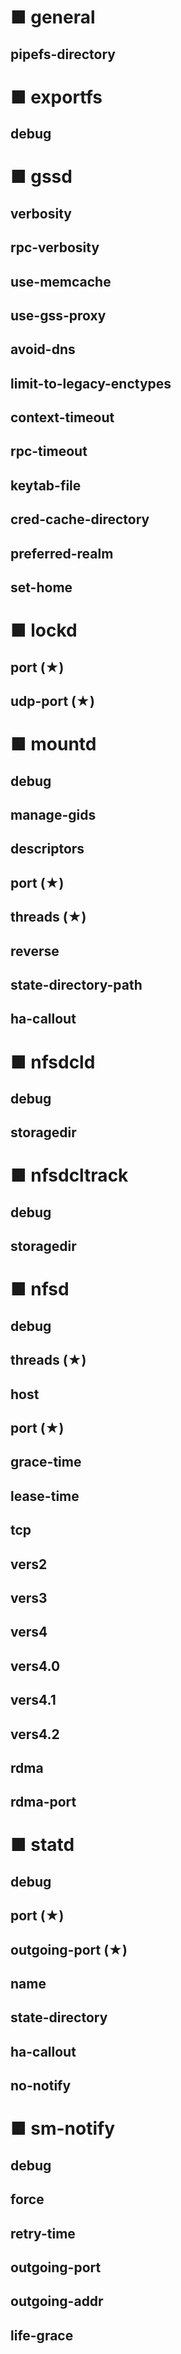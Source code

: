# ■ general
## pipefs-directory
# ■ exportfs
## debug
# ■ gssd
## verbosity
## rpc-verbosity
## use-memcache
## use-gss-proxy
## avoid-dns
## limit-to-legacy-enctypes
## context-timeout
## rpc-timeout
## keytab-file
## cred-cache-directory
## preferred-realm
## set-home

# ■ lockd
## port (★)

## udp-port (★)

# ■ mountd
## debug
## manage-gids
## descriptors
## port (★)
## threads (★)
## reverse
## state-directory-path
## ha-callout

# ■ nfsdcld
## debug
## storagedir

# ■ nfsdcltrack
## debug
## storagedir

# ■ nfsd
## debug
## threads (★)
## host
## port (★)
## grace-time
## lease-time
## tcp
## vers2
## vers3
## vers4
## vers4.0
## vers4.1
## vers4.2
## rdma
## rdma-port

# ■ statd
## debug
## port (★)
## outgoing-port (★)
## name
## state-directory
## ha-callout
## no-notify

# ■ sm-notify
## debug
## force
## retry-time
## outgoing-port
## outgoing-addr
## life-grace
